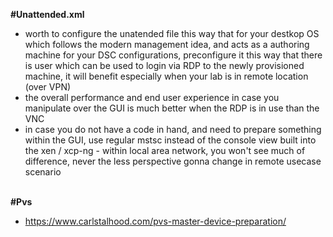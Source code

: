 **#Unattended.xml**<br>
+ worth to configure the unatended file this way that for your destkop OS which follows the modern management idea, and acts as a authoring machine for your DSC configurations, preconfigure it this way that there is user which can be used to login via RDP to the newly provisioned machine, it will benefit especially when your lab is in remote location (over VPN)<br>
+ the overall performance and end user experience in case you manipulate over the GUI is much better when the RDP is in use than the VNC<br>
+ in case you do not have a code in hand, and need to prepare something within the GUI, use regular mstsc instead of the console view built into the xen / xcp-ng - within local area network, you won't see much of difference, never the less perspective gonna change in remote usecase scenario<br><br>

**#Pvs**<br>
+ https://www.carlstalhood.com/pvs-master-device-preparation/<br>
